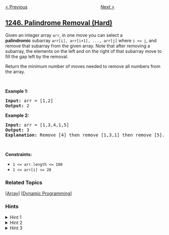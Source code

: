 <!--|This file generated by command(leetcode description); DO NOT EDIT.    |-->
<!--+----------------------------------------------------------------------+-->
<!--|@author    awesee <openset.wang@gmail.com>                           |-->
<!--|@link      https://github.com/awesee                                 |-->
<!--|@home      https://github.com/awesee/leetcode                        |-->
<!--+----------------------------------------------------------------------+-->

[< Previous](../tree-diameter "Tree Diameter")
　　　　　　　　　　　　　　　　
[Next >](../minimum-swaps-to-make-strings-equal "Minimum Swaps to Make Strings Equal")

## [1246. Palindrome Removal (Hard)](https://leetcode.com/problems/palindrome-removal "删除回文子数组")

<p>Given an integer array&nbsp;<code>arr</code>, in one move you can select a <strong>palindromic</strong>&nbsp;subarray <code>arr[i], arr[i+1], ..., arr[j]</code>&nbsp;where <code>i &lt;= j</code>, and remove that subarray from the given array. Note that after removing a subarray, the elements on the left and on the right of that subarray move to fill the gap left by the removal.</p>

<p>Return the minimum number of moves needed&nbsp;to remove all numbers from the array.</p>

<p>&nbsp;</p>
<p><strong>Example 1:</strong></p>

<pre>
<strong>Input:</strong> arr = [1,2]
<strong>Output:</strong> 2
</pre>

<p><strong>Example 2:</strong></p>

<pre>
<strong>Input:</strong> arr = [1,3,4,1,5]
<strong>Output:</strong> 3
<b>Explanation: </b>Remove [4] then remove [1,3,1] then remove [5].
</pre>

<p>&nbsp;</p>
<p><strong>Constraints:</strong></p>

<ul>
	<li><code>1 &lt;= arr.length &lt;= 100</code></li>
	<li><code>1 &lt;= arr[i] &lt;= 20</code></li>
</ul>

### Related Topics
  [[Array](../../tag/array/README.md)]
  [[Dynamic Programming](../../tag/dynamic-programming/README.md)]

### Hints
<details>
<summary>Hint 1</summary>
Use dynamic programming.
</details>

<details>
<summary>Hint 2</summary>
Let dp[i][j] be the solution for the sub-array from index i to index j.
</details>

<details>
<summary>Hint 3</summary>
Notice that if we have S[i] == S[j] one transition could be just dp(i + 1, j + 1) because in the last turn we would have a palindrome and we can extend this palindrome from both sides, the other transitions are not too difficult to deduce.
</details>
